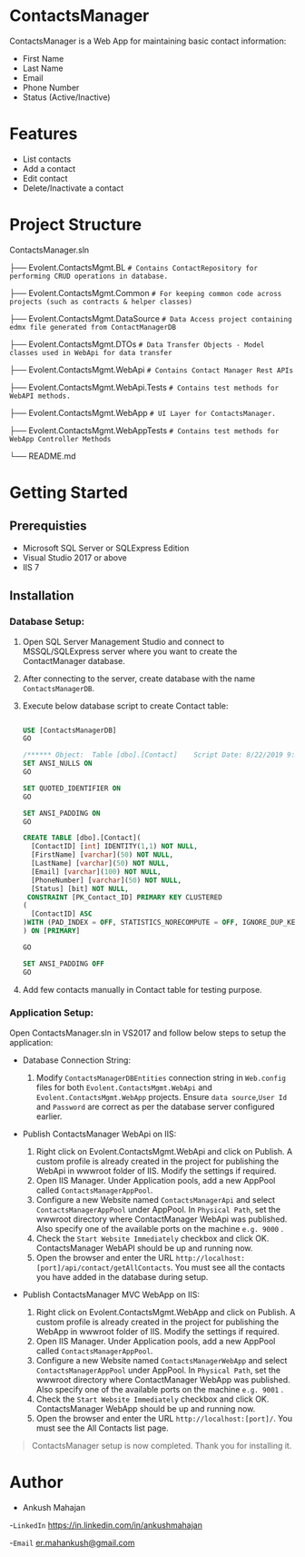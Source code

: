 # ContactsManager

ContactsManager is a Web App for maintaining basic contact information:
- First Name
- Last Name
- Email
- Phone Number
- Status (Active/Inactive)
    
# Features
  - List contacts
  - Add a contact
  - Edit contact
  - Delete/Inactivate a contact 

# Project Structure

ContactsManager.sln

├── Evolent.ContactsMgmt.BL              `# Contains ContactRepository for performing CRUD operations in database. `

├── Evolent.ContactsMgmt.Common          `# For keeping common code across projects (such as contracts & helper classes)`

├── Evolent.ContactsMgmt.DataSource      `# Data Access project containing edmx file generated from ContactManagerDB` 

├── Evolent.ContactsMgmt.DTOs            `# Data Transfer Objects - Model classes used in WebApi for data transfer`   

├── Evolent.ContactsMgmt.WebApi          `# Contains Contact Manager Rest APIs`

├── Evolent.ContactsMgmt.WebApi.Tests    `# Contains test methods for WebAPI methods.`

├── Evolent.ContactsMgmt.WebApp          `# UI Layer for ContactsManager.`

├── Evolent.ContactsMgmt.WebAppTests     `# Contains test methods for WebApp Controller Methods`

└── README.md

# Getting Started

## Prerequisties
  - Microsoft SQL Server or SQLExpress Edition
  - Visual Studio 2017 or above
  - IIS 7

## Installation

  ### Database Setup:
  
   1. Open SQL Server Management Studio and connect to MSSQL/SQLExpress server where you want to create the ContactManager database.
    
   2. After connecting to the server, create database with the name `ContactsManagerDB`.
    
   3. Execute below database script to create Contact table:
    
      ```sql

      USE [ContactsManagerDB]
      GO

      /****** Object:  Table [dbo].[Contact]    Script Date: 8/22/2019 9:33:36 AM ******/
      SET ANSI_NULLS ON
      GO

      SET QUOTED_IDENTIFIER ON
      GO

      SET ANSI_PADDING ON
      GO

      CREATE TABLE [dbo].[Contact](
        [ContactID] [int] IDENTITY(1,1) NOT NULL,
        [FirstName] [varchar](50) NOT NULL,
        [LastName] [varchar](50) NOT NULL,
        [Email] [varchar](100) NOT NULL,
        [PhoneNumber] [varchar](50) NOT NULL,
        [Status] [bit] NOT NULL,
       CONSTRAINT [PK_Contact_ID] PRIMARY KEY CLUSTERED 
      (
        [ContactID] ASC
      )WITH (PAD_INDEX = OFF, STATISTICS_NORECOMPUTE = OFF, IGNORE_DUP_KEY = OFF, ALLOW_ROW_LOCKS = ON, ALLOW_PAGE_LOCKS = ON) ON [PRIMARY]
      ) ON [PRIMARY]

      GO

      SET ANSI_PADDING OFF
      GO

      ```
     
   4. Add few contacts manually in Contact table for testing purpose.
     
  ### Application Setup: 
  Open ContactsManager.sln in VS2017 and follow below steps to setup the application:
    
   - Database Connection String:
     1. Modify `ContactsManagerDBEntities` connection string in `Web.config` files for both `Evolent.ContactsMgmt.WebApi` and             `Evolent.ContactsMgmt.WebApp` projects. Ensure `data source`,`User Id` and  `Password` are correct as per the database server configured earlier. 
     
   - Publish ContactsManager WebApi on IIS:
     1. Right click on Evolent.ContactsMgmt.WebApi and click on Publish. A custom profile is already created in the project for publishing the WebApi in wwwroot folder of IIS. Modify the settings if required.
     2. Open IIS Manager. Under Application pools, add a new AppPool called `ContactsManagerAppPool`.
     3. Configure a new Website named `ContactsManagerApi` and select `ContactsManagerAppPool` under AppPool. In `Physical Path`, set the wwwroot directory where ContactManager WebApi was published. Also specify one of the available ports on the machine `e.g. 9000` .
     4. Check the `Start Website Immediately` checkbox and click OK. ContactsManager WebAPI should be up and running now. 
     5. Open the browser and enter the URL `http://localhost:[port]/api/contact/getAllContacts`. You must see all the contacts you have added in the database during setup.
     
     
   - Publish ContactsManager MVC WebApp on IIS:
     1. Right click on Evolent.ContactsMgmt.WebApp and click on Publish. A custom profile is already created in the project for publishing the WebApp in wwwroot folder of IIS. Modify the settings if required.
     2. Open IIS Manager. Under Application pools, add a new AppPool called `ContactsManagerAppPool`.
     3. Configure a new Website named `ContactsManagerWebApp` and select `ContactsManagerAppPool` under AppPool. In `Physical Path`, set the wwwroot directory where ContactManager WebApp was published. Also specify one of the available ports on the machine `e.g. 9001` .
     4. Check the `Start Website Immediately` checkbox and click OK. ContactsManager WebApp should be up and running now. 
      5. Open the browser and enter the URL `http://localhost:[port]/`. You must see the All Contacts list page.
     

> ContactsManager setup is now completed. Thank you for installing it.


# Author
  - Ankush Mahajan
   
   -`LinkedIn` https://in.linkedin.com/in/ankushmahajan
   
   -`Email` er.mahankush@gmail.com






